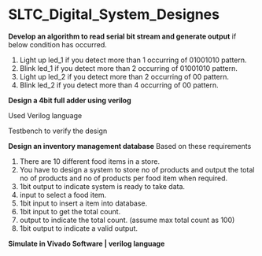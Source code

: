 # SLTC_Digital_System_Designes

**Develop an algorithm to read serial bit stream and generate output**
if below condition has occurred.

1. Light up led_1 if you detect more than 1 occurring of 01001010 pattern.
2. Blink led_1 if you detect more than 2 occurring of 01001010 pattern.
3. Light up led_2 if you detect more than 2 occurring of 00 pattern.
4. Blink led_2 if you detect more than 4 occurring of 00 pattern.

**Design a 4bit full adder using verilog**

Used Verilog language 

Testbench to verify the design

**Design an inventory management database**
Based on these requirements 

1. There are 10 different food items in a store.
2. You have to design a system to store no of products and output the total no of products and no of
products per food item when required.
3. 1bit output to indicate system is ready to take data.
4. input to select a food item.
5. 1bit input to insert a item into database.
6. 1bit input to get the total count.
7. output to indicate the total count. (assume max total count as 100)
8. 1bit output to indicate a valid output.

**Simulate in Vivado Software | verilog language**
